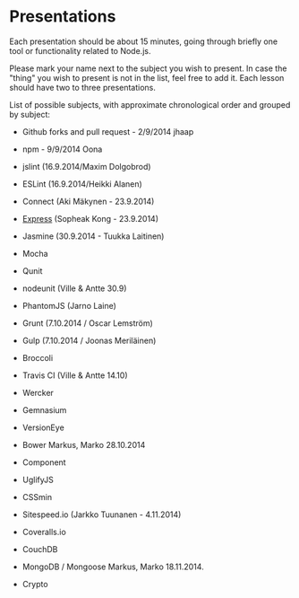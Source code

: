 ﻿# Presentations

Each presentation should be about 15 minutes, going through briefly one tool or functionality related to Node.js.

Please mark your name next to the subject you wish to present. In case the "thing" you wish to present is not in the
list, feel free to add it.
Each lesson should have two to three presentations.

List of possible subjects, with approximate chronological order and grouped by subject:

- Github forks and pull request - 2/9/2014 jhaap

- npm - 9/9/2014 Oona

- jslint (16.9.2014/Maxim Dolgobrod)
- ESLint (16.9.2014/Heikki Alanen)

- Connect (Aki Mäkynen - 23.9.2014)
- [Express](https://speakerdeck.com/skyfire/express-dot-js) (Sopheak Kong - 23.9.2014)

- Jasmine (30.9.2014 - Tuukka Laitinen)
- Mocha
- Qunit
- nodeunit (Ville & Antte 30.9)
- PhantomJS (Jarno Laine)

- Grunt (7.10.2014 / Oscar Lemström)
- Gulp (7.10.2014 / Joonas Meriläinen)
- Broccoli

- Travis CI (Ville & Antte 14.10)
- Wercker

- Gemnasium 
- VersionEye

- Bower Markus, Marko 28.10.2014
- Component

- UglifyJS
- CSSmin
- Sitespeed.io (Jarkko Tuunanen - 4.11.2014)

- Coveralls.io

- CouchDB
- MongoDB / Mongoose Markus, Marko 18.11.2014.
- Crypto

